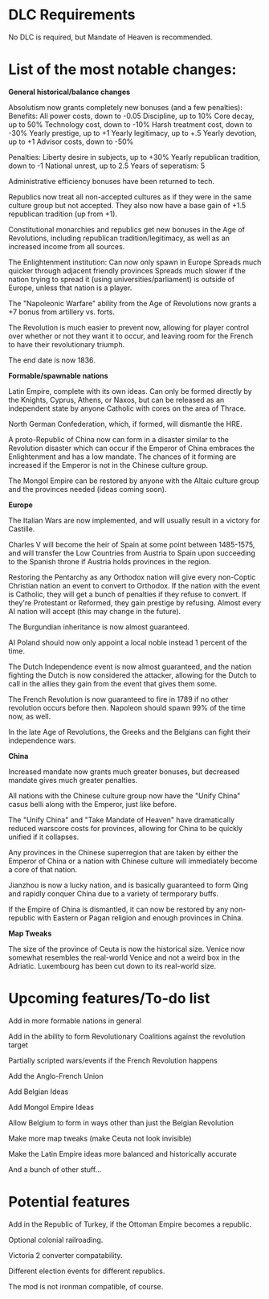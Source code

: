 
# DLC Requirements
No DLC is required, but Mandate of Heaven is recommended.


# List of the most notable changes:
**General historical/balance changes**

Absolutism now grants completely new bonuses (and a few penalties):
Benefits:
All power costs, down to -0.05
Discipline, up to 10%
Core decay, up to 50%
Technology cost, down to -10%
Harsh treatment cost, down to -30%
Yearly prestige, up to +1
Yearly legitimacy, up to +.5
Yearly devotion, up to +1
Advisor costs, down to -50%

Penalties:
Liberty desire in subjects, up to +30%
Yearly republican tradition, down to -1
National unrest, up to 2.5
Years of seperatism: 5

Administrative efficiency bonuses have been returned to tech.

Republics now treat all non-accepted cultures as if they were in the same culture group but not accepted. They also now have a base gain of +1.5 republican tradition (up from +1). 

Constitutional monarchies and republics get new bonuses in the Age of Revolutions, including republican tradition/legitimacy, as well as an increased income from all sources.

The Enlightenment institution:
Can now only spawn in Europe
Spreads much quicker through adjacent friendly provinces
Spreads much slower if the nation trying to spread it (using universities/parliament) is outside of Europe, unless that nation is a player.

The "Napoleonic Warfare" ability from the Age of Revolutions now grants a +7 bonus from artillery vs. forts.

The Revolution is much easier to prevent now, allowing for player control over whether or not they want it to occur, and leaving room for the French to have their revolutionary triumph.

The end date is now 1836.


**Formable/spawnable nations**

Latin Empire, complete with its own ideas. Can only be formed directly by the Knights, Cyprus, Athens, or Naxos, but can be released as an independent state by anyone Catholic with cores on the area of Thrace.

North German Confederation, which, if formed, will dismantle the HRE.

A proto-Republic of China now can form in a disaster similar to the Revolution disaster which can occur if the Emperor of China embraces the Enlightenment and has a low mandate. The chances of it forming are increased if the Emperor is not in the Chinese culture group. 

The Mongol Empire can be restored by anyone with the Altaic culture group and the provinces needed (ideas coming soon).


**Europe**

The Italian Wars are now implemented, and will usually result in a victory for Castille.

Charles V will become the heir of Spain at some point between 1485-1575, and will transfer the Low Countries from Austria to Spain upon succeeding to the Spanish throne if Austria holds provinces in the region.

Restoring the Pentarchy as any Orthodox nation will give every non-Coptic Christian nation an event to convert to Orthodox. If the nation with the event is Catholic, they will get a bunch of penalties if they refuse to convert. If they're Protestant or Reformed, they gain prestige by refusing. Almost every AI nation will accept (this may change in the future).

The Burgundian inheritance is now almost guaranteed. 

AI Poland should now only appoint a local noble instead 1 percent of the time.

The Dutch Independence event is now almost guaranteed, and the nation fighting the Dutch is now considered the attacker, allowing for the Dutch to call in the allies they gain from the event that gives them some.

The French Revolution is now guaranteed to fire in 1789 if no other revolution occurs before then. Napoleon should spawn 99% of the time now, as well.

In the late Age of Revolutions, the Greeks and the Belgians can fight their independence wars.


**China**

Increased mandate now grants much greater bonuses, but decreased mandate gives much greater penalties.

All nations with the Chinese culture group now have the "Unify China" casus belli along with the Emperor, just like before.

The "Unify China" and "Take Mandate of Heaven" have dramatically reduced warscore costs for provinces, allowing for China to be quickly unified if it collapses.

Any provinces in the Chinese superregion that are taken by either the Emperor of China or a nation with Chinese culture will immediately become a core of that nation.

Jianzhou is now a lucky nation, and is basically guaranteed to form Qing and rapidly conquer China due to a variety of termporary buffs.

If the Empire of China is dismantled, it can now be restored by any non-republic with Eastern or Pagan religion and enough provinces in China.


**Map Tweaks**

The size of the province of Ceuta is now the historical size.
Venice now somewhat resembles the real-world Venice and not a weird box in the Adriatic.
Luxembourg has been cut down to its real-world size.


# Upcoming features/To-do list

Add in more formable nations in general

Add in the ability to form Revolutionary Coalitions against the revolution target

Partially scripted wars/events if the French Revolution happens

Add the Anglo-French Union

Add Belgian Ideas

Add Mongol Empire Ideas

Allow Belgium to form in ways other than just the Belgian Revolution

Make more map tweaks (make Ceuta not look invisible)

Make the Latin Empire ideas more balanced and historically accurate

And a bunch of other stuff...


# Potential features

Add in the Republic of Turkey, if the Ottoman Empire becomes a republic.

Optional colonial railroading.

Victoria 2 converter compatability.

Different election events for different republics.


The mod is not ironman compatible, of course.